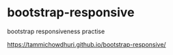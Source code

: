 # bootstrap-responsive
bootstrap responsiveness practise

 https://tammichowdhuri.github.io/bootstrap-responsive/
